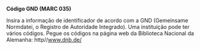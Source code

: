 **Código GND (MARC 035)**

Insira a informação de identificador de acordo com a GND (Gemeinsame Normdatei, o Registro de Autoridade Integrado). Uma instituição pode ter vários códigos. Pegue os códigos na página web da Biblioteca Nacional da Alemanha: http//www.dnb.de/